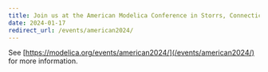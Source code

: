 ```yaml
---
title: Join us at the American Modelica Conference in Storrs, Connecticut, Oct 14-16, 2024
date: 2024-01-17
redirect_url: /events/american2024/
---
```


See [https://modelica.org/events/american2024/](/events/american2024/) for more information.
